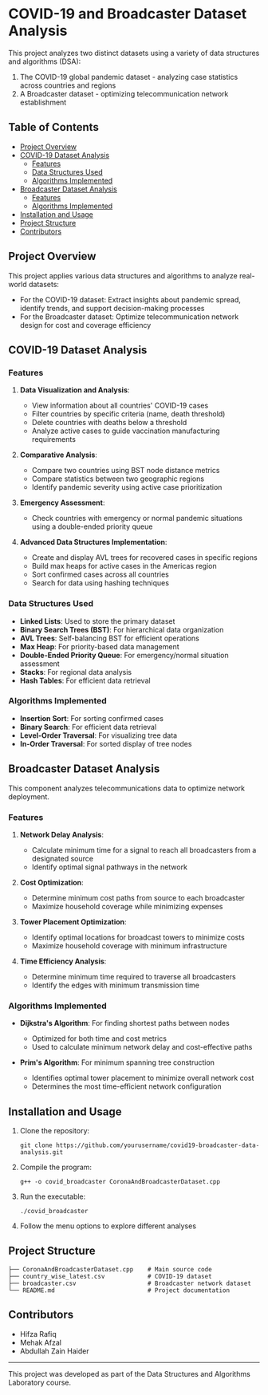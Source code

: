 # COVID-19 and Broadcaster Dataset Analysis

This project analyzes two distinct datasets using a variety of data structures and algorithms (DSA):
1. The COVID-19 global pandemic dataset - analyzing case statistics across countries and regions
2. A Broadcaster dataset - optimizing telecommunication network establishment

## Table of Contents
- [Project Overview](#project-overview)
- [COVID-19 Dataset Analysis](#covid-19-dataset-analysis)
  - [Features](#features)
  - [Data Structures Used](#data-structures-used)
  - [Algorithms Implemented](#algorithms-implemented)
- [Broadcaster Dataset Analysis](#broadcaster-dataset-analysis)
  - [Features](#features-1)
  - [Algorithms Implemented](#algorithms-implemented-1)
- [Installation and Usage](#installation-and-usage)
- [Project Structure](#project-structure)
- [Contributors](#contributors)

## Project Overview

This project applies various data structures and algorithms to analyze real-world datasets:
- For the COVID-19 dataset: Extract insights about pandemic spread, identify trends, and support decision-making processes
- For the Broadcaster dataset: Optimize telecommunication network design for cost and coverage efficiency

## COVID-19 Dataset Analysis

### Features

1. **Data Visualization and Analysis**:
   - View information about all countries' COVID-19 cases
   - Filter countries by specific criteria (name, death threshold)
   - Delete countries with deaths below a threshold
   - Analyze active cases to guide vaccination manufacturing requirements

2. **Comparative Analysis**:
   - Compare two countries using BST node distance metrics
   - Compare statistics between two geographic regions
   - Identify pandemic severity using active case prioritization

3. **Emergency Assessment**:
   - Check countries with emergency or normal pandemic situations using a double-ended priority queue

4. **Advanced Data Structures Implementation**:
   - Create and display AVL trees for recovered cases in specific regions
   - Build max heaps for active cases in the Americas region
   - Sort confirmed cases across all countries
   - Search for data using hashing techniques

### Data Structures Used

- **Linked Lists**: Used to store the primary dataset
- **Binary Search Trees (BST)**: For hierarchical data organization
- **AVL Trees**: Self-balancing BST for efficient operations
- **Max Heap**: For priority-based data management
- **Double-Ended Priority Queue**: For emergency/normal situation assessment
- **Stacks**: For regional data analysis
- **Hash Tables**: For efficient data retrieval

### Algorithms Implemented

- **Insertion Sort**: For sorting confirmed cases
- **Binary Search**: For efficient data retrieval
- **Level-Order Traversal**: For visualizing tree data
- **In-Order Traversal**: For sorted display of tree nodes

## Broadcaster Dataset Analysis

This component analyzes telecommunications data to optimize network deployment.

### Features

1. **Network Delay Analysis**:
   - Calculate minimum time for a signal to reach all broadcasters from a designated source
   - Identify optimal signal pathways in the network

2. **Cost Optimization**:
   - Determine minimum cost paths from source to each broadcaster
   - Maximize household coverage while minimizing expenses

3. **Tower Placement Optimization**:
   - Identify optimal locations for broadcast towers to minimize costs
   - Maximize household coverage with minimum infrastructure

4. **Time Efficiency Analysis**:
   - Determine minimum time required to traverse all broadcasters
   - Identify the edges with minimum transmission time

### Algorithms Implemented

- **Dijkstra's Algorithm**: For finding shortest paths between nodes
  - Optimized for both time and cost metrics
  - Used to calculate minimum network delay and cost-effective paths

- **Prim's Algorithm**: For minimum spanning tree construction
  - Identifies optimal tower placement to minimize overall network cost
  - Determines the most time-efficient network configuration

## Installation and Usage

1. Clone the repository:
   ```
   git clone https://github.com/yourusername/covid19-broadcaster-data-analysis.git
   ```

2. Compile the program:
   ```
   g++ -o covid_broadcaster CoronaAndBroadcasterDataset.cpp
   ```

3. Run the executable:
   ```
   ./covid_broadcaster
   ```

4. Follow the menu options to explore different analyses

## Project Structure

```
├── CoronaAndBroadcasterDataset.cpp    # Main source code
├── country_wise_latest.csv            # COVID-19 dataset
├── broadcaster.csv                    # Broadcaster network dataset
└── README.md                          # Project documentation
```

## Contributors

- Hifza Rafiq
- Mehak Afzal
- Abdullah Zain Haider

---

This project was developed as part of the Data Structures and Algorithms Laboratory course.

